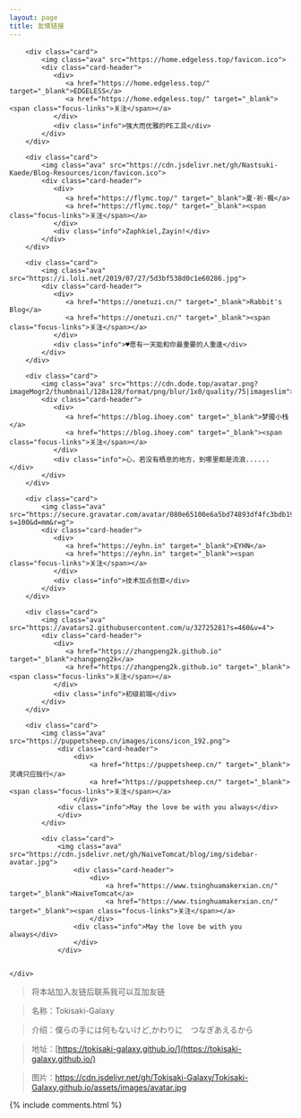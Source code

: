 ```yaml
---
layout: page
title: 友情链接
---
```



 <style>
            #links{
               margin-top: 5rem;
            }

            .links-content{
                margin-top:1rem;
            }

            .link-navigation::after {
                content: " ";
                display: block;
                clear: both;
            }

            .card {
                width: 300px;
                font-size: 1rem;
                padding: 10px 20px;
                border-radius: 4px;
                transition-duration: 0.15s;
                margin-bottom: 1rem;
                display:flex;
            }
            .card:nth-child(odd) {
                float: left;
            }
            .card:nth-child(even) {
                float: right;
            }
            .card:hover {
                transform: scale(1.1);
                box-shadow: 0 2px 6px 0 rgba(0, 0, 0, 0.12), 0 0 6px 0 rgba(0, 0, 0, 0.04);
            }
            .card a {
                border:none;
            }
            .card .ava {
                width: 3rem!important;
                height: 3rem!important;
                margin:0!important;
                margin-right: 1em!important;
                border-radius:4px;

            }
            .card .card-header {
                font-style: italic;
                overflow: hidden;
                width: 236px;
            }
            .card .card-header a {
                font-style: normal;
                color: #2bbc8a;
                font-weight: bold;
                text-decoration: none;
            }
            .card .card-header a:hover {
                color: #d480aa;
                text-decoration: none;
            }
            .card .card-header .info {
                font-style:normal;
                color:#a3a3a3;
                font-size:14px;
                min-width: 0;
                text-overflow: ellipsis;
                overflow: hidden;
                white-space: nowrap;
            }
</style>

 <style>
            #links{
               margin-top: 5rem;
            }

            .links-content{
                margin-top:1rem;
            }

            .link-navigation::after {
                content: " ";
                display: block;
                clear: both;
            }

            .card {
                width: 300px;
                font-size: 1rem;
                padding: 10px 20px;
                border-radius: 4px;
                transition-duration: 0.15s;
                margin-bottom: 1rem;
                display:flex;
            }
            .card:nth-child(odd) {
                float: left;
            }
            .card:nth-child(even) {
                float: right;
            }
            .card:hover {
                transform: scale(1.1);
                box-shadow: 0 2px 6px 0 rgba(0, 0, 0, 0.12), 0 0 6px 0 rgba(0, 0, 0, 0.04);
            }
            .card a {
                border:none;
            }
            .card .ava {
                width: 3rem!important;
                height: 3rem!important;
                margin:0!important;
                margin-right: 1em!important;
                border-radius:4px;

            }
            .card .card-header {
                font-style: italic;
                overflow: hidden;
                width: 236px;
            }
            .card .card-header a {
                font-style: normal;
                color: #2bbc8a;
                font-weight: bold;
                text-decoration: none;
            }
            .card .card-header a:hover {
                color: #d480aa;
                text-decoration: none;
            }
            .card .card-header .info {
                font-style:normal;
                color:#a3a3a3;
                font-size:14px;
                min-width: 0;
                text-overflow: ellipsis;
                overflow: hidden;
                white-space: nowrap;
            }
</style>

<div class="links-content">
    <div class="link-navigation">

        <div class="card">
            <img class="ava" src="https://home.edgeless.top/favicon.ico">
            <div class="card-header">
               <div>
                  <a href="https://home.edgeless.top/" target="_blank">EDGELESS</a>
                  <a href="https://home.edgeless.top/" target="_blank"><span class="focus-links">关注</span></a>
               </div>
               <div class="info">强大而优雅的PE工具</div>
            </div>
        </div>

        <div class="card">
            <img class="ava" src="https://cdn.jsdelivr.net/gh/Nastsuki-Kaede/Blog-Resources/icon/favicon.ico">
            <div class="card-header">
               <div>
                  <a href="https://flymc.top/" target="_blank">夏·祈·楓</a>
                  <a href="https://flymc.top/" target="_blank"><span class="focus-links">关注</span></a>
               </div>
               <div class="info">Zaphkiel,Zayin!</div>
            </div>
        </div>
        
        <div class="card">
            <img class="ava" src="https://i.loli.net/2019/07/27/5d3bf538d0c1e60286.jpg">
            <div class="card-header">
               <div>
                  <a href="https://onetuzi.cn/" target="_blank">Rabbit's Blog</a>
                  <a href="https://onetuzi.cn/" target="_blank"><span class="focus-links">关注</span></a>
               </div>
               <div class="info">♥愿有一天能和你最重要的人重逢</div>
            </div>
        </div>

        <div class="card">
            <img class="ava" src="https://cdn.dode.top/avatar.png?imageMogr2/thumbnail/128x128/format/png/blur/1x0/quality/75|imageslim">
            <div class="card-header">
               <div>
                  <a href="https://blog.ihoey.com" target="_blank">梦魇小栈</a>
                  <a href="https://blog.ihoey.com" target="_blank"><span class="focus-links">关注</span></a>
               </div>
               <div class="info">心，若没有栖息的地方，到哪里都是流浪......</div>
            </div>
        </div>

        <div class="card">
            <img class="ava" src="https://secure.gravatar.com/avatar/080e65100e6a5bd74893df4fc3bdb198?s=100&d=mm&r=g">
            <div class="card-header">
               <div>
                  <a href="https://eyhn.in" target="_blank">EYHN</a>
                  <a href="https://eyhn.in" target="_blank"><span class="focus-links">关注</span></a>
               </div>
               <div class="info">技术加点创意</div>
            </div>
        </div>

        <div class="card">
            <img class="ava" src="https://avatars2.githubusercontent.com/u/32725281?s=460&v=4">
            <div class="card-header">
               <div>
                  <a href="https://zhangpeng2k.github.io" target="_blank">zhangpeng2k</a>
                  <a href="https://zhangpeng2k.github.io" target="_blank"><span class="focus-links">关注</span></a>
               </div>
               <div class="info">初级前端</div>
            </div>
        </div>

        <div class="card">
            <img class="ava" src="https://puppetsheep.cn/images/icons/icon_192.png">
                <div class="card-header">
                    <div>
                        <a href="https://puppetsheep.cn/" target="_blank">灵魂只应独行</a>
                        <a href="https://puppetsheep.cn/" target="_blank"><span class="focus-links">关注</span></a>
                    </div>
                <div class="info">May the love be with you always</div>
                </div>
            </div>

            <div class="card">
                <img class="ava" src="https://cdn.jsdelivr.net/gh/NaiveTomcat/blog/img/sidebar-avatar.jpg">
                    <div class="card-header">
                        <div>
                            <a href="https://www.tsinghuamakerxian.cn/" target="_blank">NaiveTomcat</a>
                            <a href="https://www.tsinghuamakerxian.cn/" target="_blank"><span class="focus-links">关注</span></a>
                        </div>
                    <div class="info">May the love be with you always</div>
                    </div>
                </div>


    </div>
</div>

> 将本站加入友链后联系我可以互加友链

> 名称：Tokisaki-Galaxy

> 介绍：僕らの手には何もないけど,かわりに　つなぎあえるから

> 地址：[https://tokisaki-galaxy.github.io/](https://tokisaki-galaxy.github.io/)

> 图片：<a href="https://cdn.jsdelivr.net/gh/Tokisaki-Galaxy/Tokisaki-Galaxy.github.io/assets/images/avatar.jpg">https://cdn.jsdelivr.net/gh/Tokisaki-Galaxy/Tokisaki-Galaxy.github.io/assets/images/avatar.jpg</a>


{% include comments.html %}
